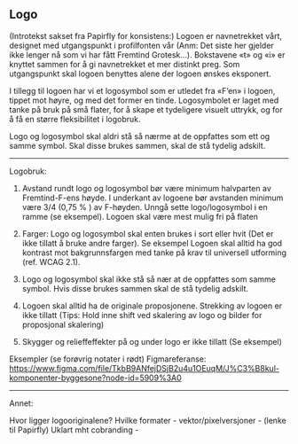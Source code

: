 ## Logo

(Introtekst sakset fra Papirfly for konsistens:)
Logoen er navnetrekket vårt, designet med utgangspunkt i profilfonten vår (Anm: Det siste her gjelder ikke lenger nå som vi har fått Fremtind Grotesk...). Bokstavene «t» og «i» er knyttet sammen for å gi navnetrekket et mer distinkt preg. Som utgangspunkt skal logoen benyttes alene der logoen ønskes eksponert.

I tillegg til logoen har vi et logosymbol som er utledet fra «F’en» i logoen, tippet mot høyre, og med det former en tinde. Logosymbolet er laget med tanke på bruk på små flater, for å skape et tydeligere visuelt uttrykk, og for å få en større fleksibilitet i logobruk.

Logo og logosymbol skal aldri stå så nærme at de oppfattes som ett og samme symbol. Skal disse brukes sammen, skal de stå tydelig adskilt.  

----------


Logobruk:
1. Avstand rundt logo og logosymbol bør være minimum halvparten av Fremtind-F-ens høyde. I underkant av logoene bør avstanden minimum være 3/4 (0,75 % ) av F-høyden. Unngå sette logo/logosymbol i en ramme (se eksempel). Logoen skal være mest mulig fri på flaten

2. Farger: Logo og logosymbol skal enten brukes i sort eller hvit (Det er ikke tillatt å bruke andre farger). Se eksempel Logoen skal alltid ha god kontrast mot bakgrunnsfargen med tanke på krav til universell utforming (ref. WCAG 2.1).

3. Logo og logosymbol skal ikke stå så nær at de oppfattes som samme symbol. Hvis disse brukes sammen skal de stå tydelig adskilt.

4. Logoen skal alltid ha de originale proposjonene. Strekking av logoen er ikke tillatt (Tips: Hold inne shift ved skalering av logo og bilder for proposjonal skalering)

5. Skygger og relieffeffekter på og under logo er ikke tillatt (Se eksempel)

Eksempler (se forøvrig notater i rødt)
Figmareferanse: https://www.figma.com/file/TkbB9ANfejDSjB2u4u1OEuqM/J%C3%B8kul-komponenter-byggesone?node-id=5909%3A0


------------

Annet:

Hvor ligger logooriginalene? Hvilke formater - vektor/pixelversjoner - (lenke til Papirfly)
Uklart mht cobranding - 

